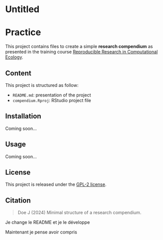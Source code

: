 # Untitled


# Practice

This project contains files to create a simple **research compendium**
as presented in the training course [Reproducible Research in
Computational Ecology](https://rdatatoolbox.github.io).

## Content

This project is structured as follow:

- `README.md`: presentation of the project
- `compendium.Rproj`: RStudio project file

## Installation

Coming soon…

## Usage

Coming soon…

## License

This project is released under the [GPL-2
license](https://choosealicense.com/licenses/gpl-2.0/).

## Citation

> Doe J (2024) Minimal structure of a research compendium.

Je change le README et je le développe

Maintenant je pense avoir compris


